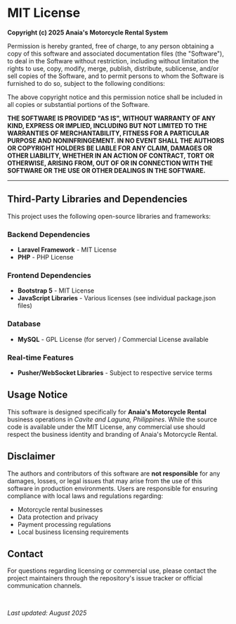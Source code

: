 <h1>MIT License</h1>

<p><strong>Copyright (c) 2025 Anaia's Motorcycle Rental System</strong></p>

<p>Permission is hereby granted, free of charge, to any person obtaining a copy
of this software and associated documentation files (the "Software"), to deal
in the Software without restriction, including without limitation the rights
to use, copy, modify, merge, publish, distribute, sublicense, and/or sell
copies of the Software, and to permit persons to whom the Software is
furnished to do so, subject to the following conditions:</p>

<p>The above copyright notice and this permission notice shall be included in all
copies or substantial portions of the Software.</p>

<p><strong>THE SOFTWARE IS PROVIDED "AS IS", WITHOUT WARRANTY OF ANY KIND, EXPRESS OR
IMPLIED, INCLUDING BUT NOT LIMITED TO THE WARRANTIES OF MERCHANTABILITY,
FITNESS FOR A PARTICULAR PURPOSE AND NONINFRINGEMENT. IN NO EVENT SHALL THE
AUTHORS OR COPYRIGHT HOLDERS BE LIABLE FOR ANY CLAIM, DAMAGES OR OTHER
LIABILITY, WHETHER IN AN ACTION OF CONTRACT, TORT OR OTHERWISE, ARISING FROM,
OUT OF OR IN CONNECTION WITH THE SOFTWARE OR THE USE OR OTHER DEALINGS IN THE
SOFTWARE.</strong></p>

<hr>

<h2><strong>Third-Party Libraries and Dependencies</strong></h2>

<p>This project uses the following open-source libraries and frameworks:</p>

<h3><strong>Backend Dependencies</strong></h3>
<ul>
    <li><strong>Laravel Framework</strong> - MIT License</li>
    <li><strong>PHP</strong> - PHP License</li>
</ul>

<h3><strong>Frontend Dependencies</strong></h3>
<ul>
    <li><strong>Bootstrap 5</strong> - MIT License</li>
    <li><strong>JavaScript Libraries</strong> - Various licenses (see individual package.json files)</li>
</ul>

<h3><strong>Database</strong></h3>
<ul>
    <li><strong>MySQL</strong> - GPL License (for server) / Commercial License available</li>
</ul>

<h3><strong>Real-time Features</strong></h3>
<ul>
    <li><strong>Pusher/WebSocket Libraries</strong> - Subject to respective service terms</li>
</ul>

<h2><strong>Usage Notice</strong></h2>

<p>This software is designed specifically for <strong>Anaia's Motorcycle Rental</strong> business operations in <em>Cavite and Laguna, Philippines</em>. While the source code is available under the MIT License, any commercial use should respect the business identity and branding of Anaia's Motorcycle Rental.</p>

<h2><strong>Disclaimer</strong></h2>

<p>The authors and contributors of this software are <strong>not responsible</strong> for any damages, losses, or legal issues that may arise from the use of this software in production environments. Users are responsible for ensuring compliance with local laws and regulations regarding:</p>

<ul>
    <li>Motorcycle rental businesses</li>
    <li>Data protection and privacy</li>
    <li>Payment processing regulations</li>
    <li>Local business licensing requirements</li>
</ul>

<h2><strong>Contact</strong></h2>

<p>For questions regarding licensing or commercial use, please contact the project maintainers through the repository's issue tracker or official communication channels.</p>

<br>

<p><em>Last updated: August 2025</em></p>
